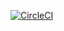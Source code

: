 [![CircleCI](https://dl.circleci.com/status-badge/img/gh/ansible-playbooks-mamono210/wordpress_create-backup/tree/main.svg?style=svg)](https://dl.circleci.com/status-badge/redirect/gh/ansible-playbooks-mamono210/wordpress_create-backup/tree/main)
